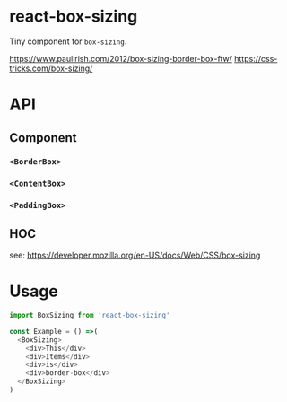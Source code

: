 # react-box-sizing

Tiny component for `box-sizing`.

https://www.paulirish.com/2012/box-sizing-border-box-ftw/
https://css-tricks.com/box-sizing/
# API
## Component
### `<BorderBox>`
### `<ContentBox>`
### `<PaddingBox>`


## HOC


see: https://developer.mozilla.org/en-US/docs/Web/CSS/box-sizing

# Usage

```js
import BoxSizing from 'react-box-sizing'

const Example = () =>(
  <BoxSizing>
    <div>This</div>
    <div>Items</div>
    <div>is</div>
    <div>border-box</div>
  </BoxSizing>
)
```
